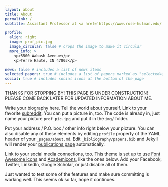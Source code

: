 ```yaml
---
layout: about
title: About
permalink: /
subtitle: Assistant Professor at <a href='https://www.rose-hulman.edu/' target="_blank" >Rose-Hulman Institute of Technology.</a>

profile:
  align: right
  image: prof_pic.jpg
  image_circular: false # crops the image to make it circular
  more_info: >
    <p>5500 Wabash Avenue</p>
    <p>Terre Haute, IN 47803</p>

news: false # includes a list of news items
selected_papers: true # includes a list of papers marked as "selected={true}"
social: true # includes social icons at the bottom of the page
---
```


THANKS FOR STOPPING BY! THIS PAGE IS UNDER CONSTRUCTION! PLEASE COME BACK LATER FOR UPDATED INFORMATION ABOUT ME.

Write your biography here. Tell the world about yourself. Link to your favorite [subreddit](http://reddit.com). You can put a picture in, too. The code is already in, just name your picture `prof_pic.jpg` and put it in the `img/` folder.

Put your address / P.O. box / other info right below your picture. You can also disable any of these elements by editing `profile` property of the YAML header of your `_pages/about.md`. Edit `_bibliography/papers.bib` and Jekyll will render your [publications page](/al-folio/publications/) automatically.

Link to your social media connections, too. This theme is set up to use [Font Awesome icons](https://fontawesome.com/) and [Academicons](https://jpswalsh.github.io/academicons/), like the ones below. Add your Facebook, Twitter, LinkedIn, Google Scholar, or just disable all of them.

Just wanted to test some of the features and make sure committing is working well. This seems ok so far, hope it continues. 